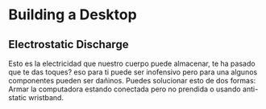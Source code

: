 # Building a Desktop



## Electrostatic Discharge

Esto es la electricidad que nuestro cuerpo puede almacenar, te ha pasado que te das toques? eso para ti puede ser inofensivo pero para una algunos componentes pueden ser dañinos. Puedes solucionar esto de dos formas: Armar la computadora estando conectada pero no prendida o usando anti-static wristband.

